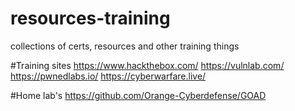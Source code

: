 # resources-training
collections of certs, resources and other training things


#Training sites
https://www.hackthebox.com/
https://vulnlab.com/
https://pwnedlabs.io/
https://cyberwarfare.live/




#Home lab's
https://github.com/Orange-Cyberdefense/GOAD



